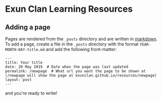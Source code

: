 # Exun Clan Learning Resources

## Adding a page

Pages are rendered from the `_posts` directory and are written in [markdown](https://markdownguide.com). To add a page, create a file in the `_posts` directory with the format `YEAR-MONTH-DAY-title.md` and add the following front-matter:

```
---
title: Your title
date: 20 May 2019  # Date when the page was last updated
permalink: /newpage  # What url you want the page to be shown at (/newpage will show the page at exunclan.github.io/resources/newpage)
layout: post
---
```

and you're ready to write!
